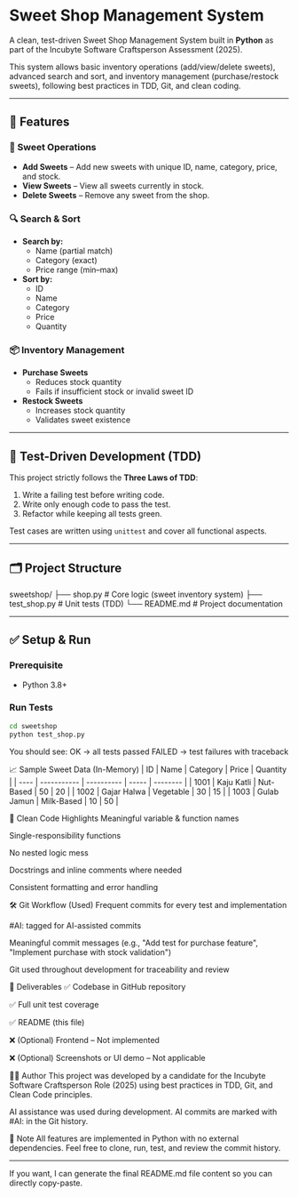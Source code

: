 # Sweet Shop Management System

A clean, test-driven Sweet Shop Management System built in **Python** as part of the Incubyte Software Craftsperson Assessment (2025).

This system allows basic inventory operations (add/view/delete sweets), advanced search and sort, and inventory management (purchase/restock sweets), following best practices in TDD, Git, and clean coding.

---

## 🔧 Features

### 🍬 Sweet Operations
- **Add Sweets** – Add new sweets with unique ID, name, category, price, and stock.
- **View Sweets** – View all sweets currently in stock.
- **Delete Sweets** – Remove any sweet from the shop.

### 🔍 Search & Sort
- **Search by:**
  - Name (partial match)
  - Category (exact)
  - Price range (min–max)
- **Sort by:**
  - ID
  - Name
  - Category
  - Price
  - Quantity

### 📦 Inventory Management
- **Purchase Sweets**
  - Reduces stock quantity
  - Fails if insufficient stock or invalid sweet ID
- **Restock Sweets**
  - Increases stock quantity
  - Validates sweet existence

---

## 🧪 Test-Driven Development (TDD)

This project strictly follows the **Three Laws of TDD**:

1. Write a failing test before writing code.
2. Write only enough code to pass the test.
3. Refactor while keeping all tests green.

Test cases are written using `unittest` and cover all functional aspects.

---

## 🗂️ Project Structure
sweetshop/
├── shop.py # Core logic (sweet inventory system)
├── test_shop.py # Unit tests (TDD)
└── README.md # Project documentation


---

## ✅ Setup & Run

### Prerequisite
- Python 3.8+

### Run Tests

```bash
cd sweetshop
python test_shop.py
```

You should see:
OK → all tests passed
FAILED → test failures with traceback

📈 Sample Sweet Data (In-Memory)
| ID   | Name        | Category   | Price | Quantity |
| ---- | ----------- | ---------- | ----- | -------- |
| 1001 | Kaju Katli  | Nut-Based  | 50    | 20       |
| 1002 | Gajar Halwa | Vegetable  | 30    | 15       |
| 1003 | Gulab Jamun | Milk-Based | 10    | 50       |

🧠 Clean Code Highlights
Meaningful variable & function names

Single-responsibility functions

No nested logic mess

Docstrings and inline comments where needed

Consistent formatting and error handling

🛠 Git Workflow (Used)
Frequent commits for every test and implementation

#AI: tagged for AI-assisted commits

Meaningful commit messages (e.g., "Add test for purchase feature", "Implement purchase with stock validation")

Git used throughout development for traceability and review

🔗 Deliverables
✅ Codebase in GitHub repository

✅ Full unit test coverage

✅ README (this file)

❌ (Optional) Frontend – Not implemented

❌ (Optional) Screenshots or UI demo – Not applicable

👨‍💻 Author
This project was developed by a candidate for the Incubyte Software Craftsperson Role (2025) using best practices in TDD, Git, and Clean Code principles.

AI assistance was used during development. AI commits are marked with #AI: in the Git history.

📌 Note
All features are implemented in Python with no external dependencies.
Feel free to clone, run, test, and review the commit history.

---

If you want, I can generate the final README.md file content so you can directly copy-paste.
